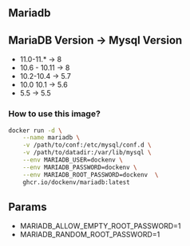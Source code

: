 ## Mariadb

## MariaDB Version -> Mysql Version
- 11.0-11.* -> 8
- 10.6 - 10.11 -> 8
- 10.2-10.4 -> 5.7
- 10.0 10.1 -> 5.6
- 5.5 -> 5.5

### How to use this image?

```bash
docker run -d \
    --name mariadb \
    -v /path/to/conf:/etc/mysql/conf.d \
    -v /path/to/datadir:/var/lib/mysql \
    --env MARIADB_USER=dockenv \
    --env MARIADB_PASSWORD=dockenv \
    --env MARIADB_ROOT_PASSWORD=dockenv  \
    ghcr.io/dockenv/mariadb:latest
```

## Params
- MARIADB_ALLOW_EMPTY_ROOT_PASSWORD=1
- MARIADB_RANDOM_ROOT_PASSWORD=1